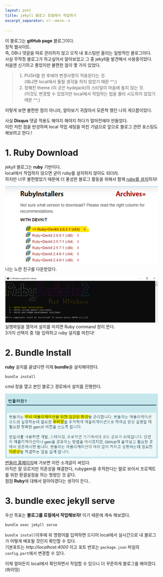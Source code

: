 ```yaml
---
layout: post
title: jekyll 블로그 로컬에서 작업하기
excerpt_separator: <!--more-->

---
```


<!--more-->
이 블로그는 **gitHub page** 블로그이다.   
정적 웹사이트.    
즉, DB나 댓글을 따로 관리하지 않고 오직 내 포스팅만 올리는 일방적인 블로그이다.   
사실 무작정 블로그가 하고싶어서 알아보았고 그 중 jekyll을 발견해서 사용중이었다.   
처음엔 신기하고 좋았지만 불편한 점이 몇 가지 있었다.   

> 1. PUSH를 한 후에야 변경사항이 적용된다는 것.    
>   (왜냐면 local에서 돌릴 생각을 하지 않았기 때문 ^^;)    
> 2. 정해진 theme (이 곳은 hydejack)의 스타일이 마음에 들지 않는 것.   
>   (이것도 변경할 수 있었지만 local에서 작업하는 법을 몰라 시도하지 않았기 때문 ^^;)    

이렇게 보면 불편한 점이 아니라, 알아보기 귀찮아서 모른척 했던 나의 게으름이었다.   

사실 **Disqus** 댓글 적용도 해야지 해야지 하다가 얼마전에야 만들었다.   
이런 저런 점을 반성하며 local 작업 세팅을 마친 기념으로
앞으로 블로그 관련 포스팅도 해보려고 한다.!     


# 1. Ruby Download

jekyll 블로그는 **ruby** 기반이다.    
local에서 작업하지 않으면 굳이 ruby를 설치하지 않아도 되더라.    
하지만 너무 불편했었기 때문에 더 풍성한 블로그 활동을 위해서 함께 [ruby를 설치](https://rubyinstaller.org/downloads/)하자!    
   
![ruby.png](../img/ruby.png)    
나는 노란 친구를 다운받았다.   
   
   
![intall](../img/rubyInstall.png)    
실행파일을 열어서 설치를 마치면 Ruby command 창이 뜬다.   
3가지 선택지 중 1을 입력하고 ruby 설치를 마친다!   

# 2. Bundle Install

**ruby** 설치를 끝냈다면 이제 **bundle**을 설치해야한다.   

```cmd
bundle install
```
cmd 창을 열고 본인 블로그 경로에서 설치를 진행한다.   
   

![bundler](../img/bundler.png)    
[번들러 홈페이지](https://ruby-korea.github.io/bundler-site/)에 가보면 이런 소개글이 써있다.   
아직은 잘 모르지만 의존성을 해결한다, rubygem을 추적한다는 말로 보아서 프로젝트를 위한 환결설정을 하는 명령인 것 같다.   
점점 **Ruby**에 대해서 알아야겠다는 생각이 든다..   

# 3. bundle exec jekyll serve

우선 목표는 **블로그를 로컬에서 작업해보자!** 이기 때문에 계속 해보겠다.   

```cmd
bundle exec jekyll serve
```
`bundle install`이후에 위 명령어를 입력하면 드디어 local에서 실시간으로 내 블로그가 어떻게 배포될 것인지 확인할 수 있다.   
기본포트는 *http://localhost:4000* 이고 포트 번호는 `package.json` 파일의 `config.port`에서 변경할 수 있다.   


이제 얼마든지 local에서 확인하면서 작업할 수 있으니 더 꾸준하게 블로그를 해야겠다. (화이띵)   

